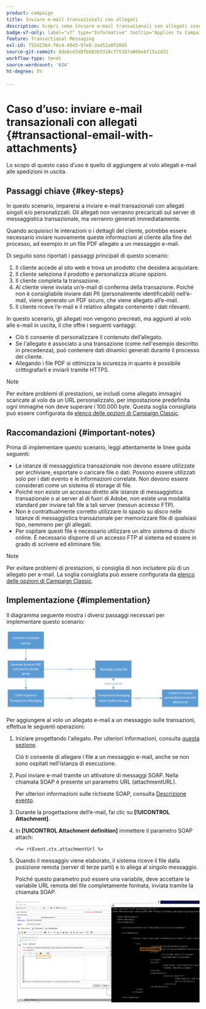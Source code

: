 ```yaml
---
product: campaign
title: Inviare e-mail transazionali con allegati
description: Scopri come inviare e-mail transazionali con allegati singoli e/o personalizzati utilizzando Adobe Campaign
badge-v7-only: label="v7" type="Informative" tooltip="Applies to Campaign Classic v7 only"
feature: Transactional Messaging
exl-id: 755d2364-f6c4-4943-97e8-3ed52a0f2665
source-git-commit: 8debcd3d8fb883b3316cf75187a86bebf15a1d31
workflow-type: tm+mt
source-wordcount: '624'
ht-degree: 5%

---
```


# Caso d’uso: inviare e-mail transazionali con allegati {#transactional-email-with-attachments}



Lo scopo di questo caso d’uso è quello di aggiungere al volo allegati e-mail alle spedizioni in uscita.

## Passaggi chiave {#key-steps}

In questo scenario, imparerai a inviare e-mail transazionali con allegati singoli e/o personalizzati. Gli allegati non verranno precaricati sul server di messaggistica transazionale, ma verranno generati immediatamente.

Quando acquisisci le interazioni o i dettagli del cliente, potrebbe essere necessario inviare nuovamente queste informazioni al cliente alla fine del processo, ad esempio in un file PDF allegato a un messaggio e-mail.

Di seguito sono riportati i passaggi principali di questo scenario:

1. Il cliente accede al sito web e trova un prodotto che desidera acquistare.
1. Il cliente seleziona il prodotto e personalizza alcune opzioni.
1. Il cliente completa la transazione.
1. Al cliente viene inviata un’e-mail di conferma della transazione. Poiché non è consigliabile inviare dati PII (personalmente identificabili) nell’e-mail, viene generato un PDF sicuro, che viene allegato all’e-mail.
1. Il cliente riceve l’e-mail e il relativo allegato contenente i dati rilevanti.

In questo scenario, gli allegati non vengono precreati, ma aggiunti al volo alle e-mail in uscita, il che offre i seguenti vantaggi:

* Ciò ti consente di personalizzare il contenuto dell’allegato.
* Se l&#39;allegato è associato a una transazione (come nell&#39;esempio descritto in precedenza), può contenere dati dinamici generati durante il processo del cliente.
* Allegando i file PDF si ottimizza la sicurezza in quanto è possibile crittografarli e inviarli tramite HTTPS.

>[!NOTE]
>
>Per evitare problemi di prestazioni, se includi come allegato immagini scaricate al volo da un URL personalizzato, per impostazione predefinita ogni immagine non deve superare i 100.000 byte. Questa soglia consigliata può essere configurata da [elenco delle opzioni di Campaign Classic](../../installation/using/configuring-campaign-options.md#delivery).

## Raccomandazioni {#important-notes}

Prima di implementare questo scenario, leggi attentamente le linee guida seguenti:

* Le istanze di messaggistica transazionale non devono essere utilizzate per archiviare, esportare o caricare file o dati. Possono essere utilizzati solo per i dati evento e le informazioni correlate. Non devono essere considerati come un sistema di storage di file.
* Poiché non esiste un accesso diretto alle istanze di messaggistica transazionale o ai server al di fuori di Adobe, non esiste una modalità standard per inviare tali file a tali server (nessun accesso FTP).
* Non è contrattualmente corretto utilizzare lo spazio su disco nelle istanze di messaggistica transazionale per memorizzare file di qualsiasi tipo, nemmeno per gli allegati.
* Per ospitare questi file è necessario utilizzare un altro sistema di dischi online. È necessario disporre di un accesso FTP al sistema ed essere in grado di scrivere ed eliminare file.

>[!NOTE]
>
>Per evitare problemi di prestazioni, si consiglia di non includere più di un allegato per e-mail. La soglia consigliata può essere configurata da [elenco delle opzioni di Campaign Classic](../../installation/using/configuring-campaign-options.md#delivery).

## Implementazione {#implementation}

Il diagramma seguente mostra i diversi passaggi necessari per implementare questo scenario:

![](assets/message-center-uc1.png)

Per aggiungere al volo un allegato e-mail a un messaggio sulle transazioni, effettua le seguenti operazioni:

1. Iniziare progettando l&#39;allegato. Per ulteriori informazioni, consulta [questa sezione](../../delivery/using/attaching-files.md#attach-a-personalized-file).

   Ciò ti consente di allegare i file a un messaggio e-mail, anche se non sono ospitati nell’istanza di esecuzione.

1. Puoi inviare e-mail tramite un attivatore di messaggi SOAP. Nella chiamata SOAP è presente un parametro URL (attachmentURL).

   Per ulteriori informazioni sulle richieste SOAP, consulta [Descrizione evento](../../message-center/using/event-description.md).

1. Durante la progettazione dell’e-mail, fai clic su **[!UICONTROL Attachment]**.

1. In **[!UICONTROL Attachment definition]** immettere il parametro SOAP attach:

   ```
   <%= rtEvent.ctx.attachmentUrl %>
   ```

1. Quando il messaggio viene elaborato, il sistema riceve il file dalla posizione remota (server di terze parti) e lo allega al singolo messaggio.

   Poiché questo parametro può essere una variabile, deve accettare la variabile URL remota del file completamente formata, inviata tramite la chiamata SOAP.

   ![](assets/message-center-uc2.png)
